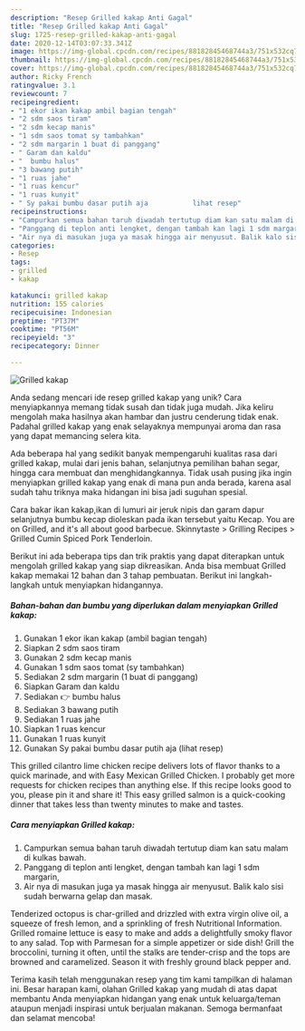 ```yaml
---
description: "Resep Grilled kakap Anti Gagal"
title: "Resep Grilled kakap Anti Gagal"
slug: 1725-resep-grilled-kakap-anti-gagal
date: 2020-12-14T03:07:33.341Z
image: https://img-global.cpcdn.com/recipes/88182845468744a3/751x532cq70/grilled-kakap-foto-resep-utama.jpg
thumbnail: https://img-global.cpcdn.com/recipes/88182845468744a3/751x532cq70/grilled-kakap-foto-resep-utama.jpg
cover: https://img-global.cpcdn.com/recipes/88182845468744a3/751x532cq70/grilled-kakap-foto-resep-utama.jpg
author: Ricky French
ratingvalue: 3.1
reviewcount: 7
recipeingredient:
- "1 ekor ikan kakap ambil bagian tengah"
- "2 sdm saos tiram"
- "2 sdm kecap manis"
- "1 sdm saos tomat sy tambahkan"
- "2 sdm margarin 1 buat di panggang"
- " Garam dan kaldu"
- "  bumbu halus"
- "3 bawang putih"
- "1 ruas jahe"
- "1 ruas kencur"
- "1 ruas kunyit"
- " Sy pakai bumbu dasar putih aja           lihat resep"
recipeinstructions:
- "Campurkan semua bahan taruh diwadah tertutup diam kan satu malam di kulkas bawah."
- "Panggang di teplon anti lengket, dengan tambah kan lagi 1 sdm margarin,"
- "Air nya di masukan juga ya masak hingga air menyusut. Balik kalo sisi sudah berwarna gelap dan masak."
categories:
- Resep
tags:
- grilled
- kakap

katakunci: grilled kakap 
nutrition: 155 calories
recipecuisine: Indonesian
preptime: "PT37M"
cooktime: "PT56M"
recipeyield: "3"
recipecategory: Dinner

---
```



![Grilled kakap](https://img-global.cpcdn.com/recipes/88182845468744a3/751x532cq70/grilled-kakap-foto-resep-utama.jpg)

Anda sedang mencari ide resep grilled kakap yang unik? Cara menyiapkannya memang tidak susah dan tidak juga mudah. Jika keliru mengolah maka hasilnya akan hambar dan justru cenderung tidak enak. Padahal grilled kakap yang enak selayaknya mempunyai aroma dan rasa yang dapat memancing selera kita.

Ada beberapa hal yang sedikit banyak mempengaruhi kualitas rasa dari grilled kakap, mulai dari jenis bahan, selanjutnya pemilihan bahan segar, hingga cara membuat dan menghidangkannya. Tidak usah pusing jika ingin menyiapkan grilled kakap yang enak di mana pun anda berada, karena asal sudah tahu triknya maka hidangan ini bisa jadi suguhan spesial.

Cara bakar ikan kakap,ikan di lumuri air jeruk nipis dan garam dapur selanjutnya bumbu kecap dioleskan pada ikan tersebut yaitu Kecap. You are on Grilled, and it&#39;s all about good barbecue. Skinnytaste &gt; Grilling Recipes &gt; Grilled Cumin Spiced Pork Tenderloin.


Berikut ini ada beberapa tips dan trik praktis yang dapat diterapkan untuk mengolah grilled kakap yang siap dikreasikan. Anda bisa membuat Grilled kakap memakai 12 bahan dan 3 tahap pembuatan. Berikut ini langkah-langkah untuk menyiapkan hidangannya.

<!--inarticleads1-->

##### Bahan-bahan dan bumbu yang diperlukan dalam menyiapkan Grilled kakap:

1. Gunakan 1 ekor ikan kakap (ambil bagian tengah)
1. Siapkan 2 sdm saos tiram
1. Gunakan 2 sdm kecap manis
1. Gunakan 1 sdm saos tomat (sy tambahkan)
1. Sediakan 2 sdm margarin (1 buat di panggang)
1. Siapkan  Garam dan kaldu
1. Sediakan  👉 bumbu halus
1. Sediakan 3 bawang putih
1. Sediakan 1 ruas jahe
1. Siapkan 1 ruas kencur
1. Gunakan 1 ruas kunyit
1. Gunakan  Sy pakai bumbu dasar putih aja           (lihat resep)


This grilled cilantro lime chicken recipe delivers lots of flavor thanks to a quick marinade, and with Easy Mexican Grilled Chicken. I probably get more requests for chicken recipes than anything else. If this recipe looks good to you, please pin it and share it! This easy grilled salmon is a quick-cooking dinner that takes less than twenty minutes to make and tastes. 

<!--inarticleads2-->

##### Cara menyiapkan Grilled kakap:

1. Campurkan semua bahan taruh diwadah tertutup diam kan satu malam di kulkas bawah.
1. Panggang di teplon anti lengket, dengan tambah kan lagi 1 sdm margarin,
1. Air nya di masukan juga ya masak hingga air menyusut. Balik kalo sisi sudah berwarna gelap dan masak.


Tenderized octopus is char-grilled and drizzled with extra virgin olive oil, a squeeze of fresh lemon, and a sprinkling of fresh Nutritional Information. Grilled romaine lettuce is easy to make and adds a delightfully smoky flavor to any salad. Top with Parmesan for a simple appetizer or side dish! Grill the broccolini, turning it often, until the stalks are tender-crisp and the tops are browned and caramelized. Season it with freshly ground black pepper and. 

Terima kasih telah menggunakan resep yang tim kami tampilkan di halaman ini. Besar harapan kami, olahan Grilled kakap yang mudah di atas dapat membantu Anda menyiapkan hidangan yang enak untuk keluarga/teman ataupun menjadi inspirasi untuk berjualan makanan. Semoga bermanfaat dan selamat mencoba!
